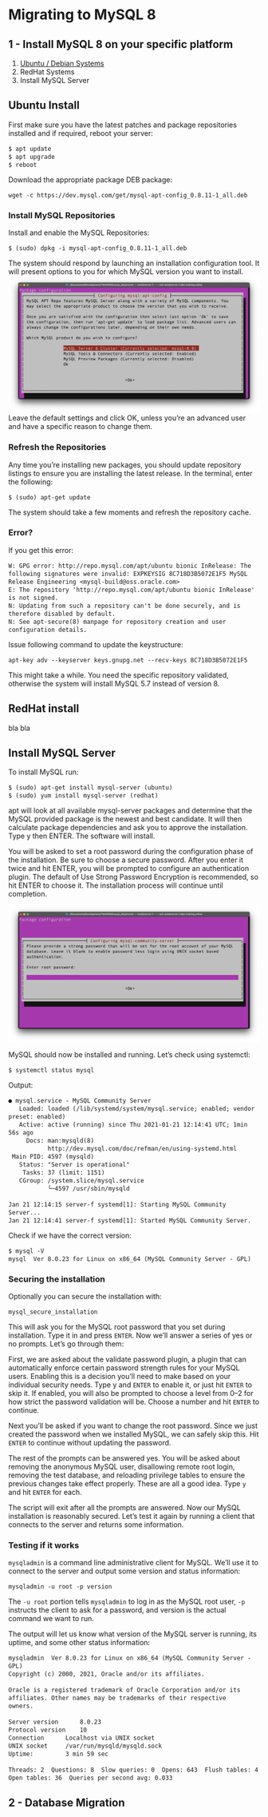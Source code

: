 # Migrating to MySQL 8

## 1 - Install MySQL 8 on your specific platform
1. [Ubuntu / Debian Systems](#ubuntu-install)
2. RedHat Systems
3. Install MySQL Server

## Ubuntu Install

First make sure you have the latest patches and package repositories installed and if required, reboot your server: 

````
$ apt update
$ apt upgrade
$ reboot 
````
Download the appropriate package DEB package: 
````
wget -c https://dev.mysql.com/get/mysql-apt-config_0.8.11-1_all.deb
````

### Install MySQL Repositories
Install and enable the MySQL Repositories: 
````
$ (sudo) dpkg -i mysql-apt-config_0.8.11-1_all.deb
````
The system should respond by launching an installation configuration tool. It will present options to you for which MySQL version you want to install.
<img src="mysql-8-install-1.png">
Leave the default settings and click OK, unless you’re an advanced user and have a specific reason to change them.

### Refresh the Repositories
Any time you’re installing new packages, you should update repository listings to ensure you are installing the latest release. In the terminal, enter the following:
```
$ (sudo) apt-get update
```
The system should take a few moments and refresh the repository cache.

### Error?
If you get this error: 
````               
W: GPG error: http://repo.mysql.com/apt/ubuntu bionic InRelease: The following signatures were invalid: EXPKEYSIG 8C718D3B5072E1F5 MySQL Release Engineering <mysql-build@oss.oracle.com>
E: The repository 'http://repo.mysql.com/apt/ubuntu bionic InRelease' is not signed.
N: Updating from such a repository can't be done securely, and is therefore disabled by default.
N: See apt-secure(8) manpage for repository creation and user configuration details.
````
Issue following command to update the keystructure: 
````
apt-key adv --keyserver keys.gnupg.net --recv-keys 8C718D3B5072E1F5
````
This might take a while. You need the specific repository validated, otherwise the system will install MySQL 5.7 instead of version 8.

## RedHat install
bla bla


## Install MySQL Server
To install MySQL run: 
```
$ (sudo) apt-get install mysql-server (ubuntu)
$ (sudo) yum install mysql-server (redhat)
```
apt will look at all available mysql-server packages and determine that the MySQL provided package is the newest and best candidate. It will then calculate package dependencies and ask you to approve the installation. Type y then ENTER. The software will install.

You will be asked to set a root password during the configuration phase of the installation. Be sure to choose a secure password. After you enter it twice and hit ENTER, you will be prompted to configure an authentication plugin. The default of Use Strong Password Encryption is recommended, so hit ENTER to choose it. The installation process will continue until completion.

<img src="mysql-8-install-2.png">

MySQL should now be installed and running. Let’s check using systemctl:
````
$ systemctl status mysql
````
Output: 
````
● mysql.service - MySQL Community Server
   Loaded: loaded (/lib/systemd/system/mysql.service; enabled; vendor preset: enabled)
   Active: active (running) since Thu 2021-01-21 12:14:41 UTC; 1min 56s ago
     Docs: man:mysqld(8)
           http://dev.mysql.com/doc/refman/en/using-systemd.html
 Main PID: 4597 (mysqld)
   Status: "Server is operational"
    Tasks: 37 (limit: 1151)
   CGroup: /system.slice/mysql.service
           └─4597 /usr/sbin/mysqld

Jan 21 12:14:15 server-f systemd[1]: Starting MySQL Community Server...
Jan 21 12:14:41 server-f systemd[1]: Started MySQL Community Server.
````
Check if we have the correct version: 
````
$ mysql -V
mysql  Ver 8.0.23 for Linux on x86_64 (MySQL Community Server - GPL)
````

### Securing the installation
Optionally you can secure the installation with: 
```
mysql_secure_installation
```
This will ask you for the MySQL root password that you set during installation. Type it in and press `ENTER`. Now we’ll answer a series of yes or no prompts. Let’s go through them:

First, we are asked about the validate password plugin, a plugin that can automatically enforce certain password strength rules for your MySQL users. Enabling this is a decision you’ll need to make based on your individual security needs. Type y and `ENTER` to enable it, or just hit `ENTER` to skip it. If enabled, you will also be prompted to choose a level from 0–2 for how strict the password validation will be. Choose a number and hit `ENTER` to continue.

Next you’ll be asked if you want to change the root password. Since we just created the password when we installed MySQL, we can safely skip this. Hit `ENTER` to continue without updating the password.

The rest of the prompts can be answered yes. You will be asked about removing the anonymous MySQL user, disallowing remote root login, removing the test database, and reloading privilege tables to ensure the previous changes take effect properly. These are all a good idea. Type `y` and hit `ENTER` for each.

The script will exit after all the prompts are answered. Now our MySQL installation is reasonably secured. Let’s test it again by running a client that connects to the server and returns some information.

### Testing if it works
`mysqladmin` is a command line administrative client for MySQL. We’ll use it to connect to the server and output some version and status information:
````
mysqladmin -u root -p version
````

The `-u root` portion tells `mysqladmin` to log in as the MySQL root user, `-p` instructs the client to ask for a password, and version is the actual command we want to run.

The output will let us know what version of the MySQL server is running, its uptime, and some other status information:

````
mysqladmin  Ver 8.0.23 for Linux on x86_64 (MySQL Community Server - GPL)
Copyright (c) 2000, 2021, Oracle and/or its affiliates.

Oracle is a registered trademark of Oracle Corporation and/or its
affiliates. Other names may be trademarks of their respective
owners.

Server version		8.0.23
Protocol version	10
Connection		Localhost via UNIX socket
UNIX socket		/var/run/mysqld/mysqld.sock
Uptime:			3 min 59 sec

Threads: 2  Questions: 8  Slow queries: 0  Opens: 643  Flush tables: 4  Open tables: 36  Queries per second avg: 0.033
````

## 2 - Database Migration